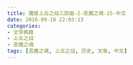 ```yaml
---
title: 魔兽上古之战三部曲-2-恶魔之魂-15-中文
date: 2016-09-18 22:03:13
categories:
- 文学典籍
- 上古之战
- 恶魔之魂
tags: [恶魔之魂, 上古之战, 历史, 文章, 中文]
---
```

